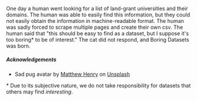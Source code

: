 One day a human went looking for a list of land-grant universities and their domains. The human was able to easily find this information, but they could not easily obtain the information in machine-readable format. The human was sadly forced to scrape multiple pages and create their own csv. The human said that "this should be easy to find as a dataset, but I suppose it's too boring* to be of interest." The cat did not respond, and Boring Datasets was born. 



##### Acknowledgements
- <span>Sad pug avatar by <a href="https://unsplash.com/@matthewhenry?utm_source=unsplash&amp;utm_medium=referral&amp;utm_content=creditCopyText">Matthew Henry</a> on <a href="https://unsplash.com/s/photos/sleep?utm_source=unsplash&amp;utm_medium=referral&amp;utm_content=creditCopyText">Unsplash</a></span>

\* Due to its subjective nature, we do not take responsibility for datasets that others may find _interesting_.
